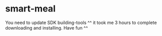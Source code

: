 smart-meal
==========

You need to update SDK building-tools ^^ it took me 3 hours to complete downloading and installing. Have fun ^^
